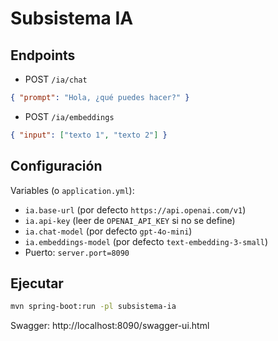# Subsistema IA

## Endpoints

- POST `/ia/chat`
```json
{ "prompt": "Hola, ¿qué puedes hacer?" }
```

- POST `/ia/embeddings`
```json
{ "input": ["texto 1", "texto 2"] }
```

## Configuración

Variables (o `application.yml`):
- `ia.base-url` (por defecto `https://api.openai.com/v1`)
- `ia.api-key` (leer de `OPENAI_API_KEY` si no se define)
- `ia.chat-model` (por defecto `gpt-4o-mini`)
- `ia.embeddings-model` (por defecto `text-embedding-3-small`)
- Puerto: `server.port=8090`

## Ejecutar

```bash
mvn spring-boot:run -pl subsistema-ia
```

Swagger: http://localhost:8090/swagger-ui.html
